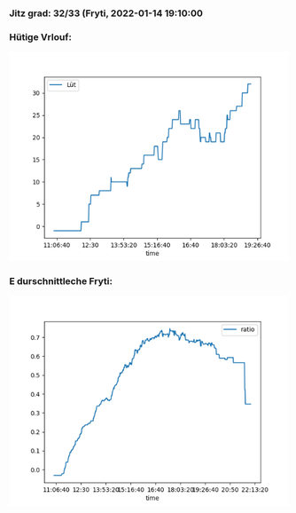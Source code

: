 ### Jitz grad: 32/33 (Fryti, 2022-01-14 19:10:00

### Hütige Vrlouf:
![Graph](Today.png)

### E durschnittleche Fryti:
![Graph](Fryti.png)